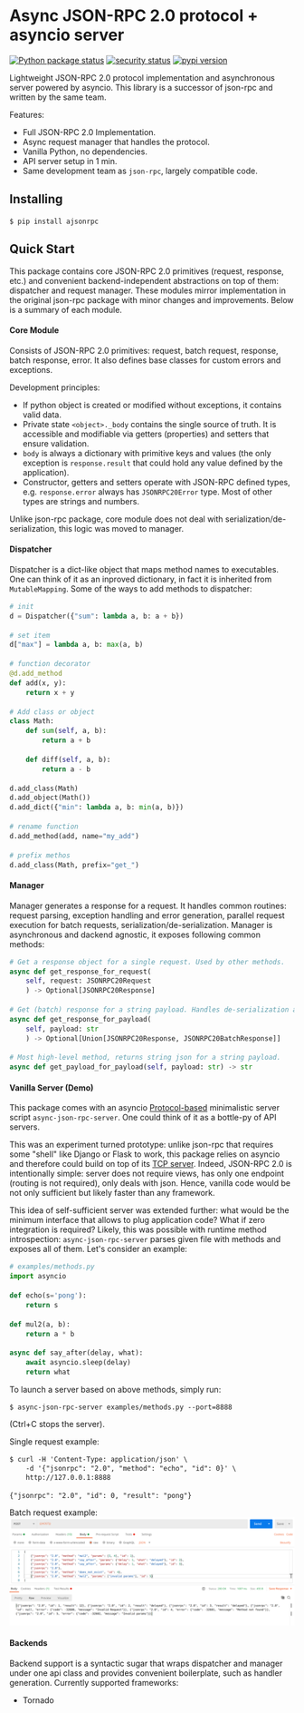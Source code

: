 # Async JSON-RPC 2.0 protocol + asyncio server

[![Python package status](https://github.com/pavlov99/ajsonrpc/workflows/Python%20package/badge.svg)](https://github.com/pavlov99/ajsonrpc/actions?query=workflow%3A%22Python+package%22)
[![security status](https://github.com/pavlov99/ajsonrpc/workflows/CodeQL/badge.svg)](https://github.com/pavlov99/ajsonrpc/actions?query=workflow%3ACodeQL)
[![pypi version](https://img.shields.io/pypi/v/ajsonrpc.svg)](https://pypi.org/project/ajsonrpc/)

Lightweight JSON-RPC 2.0 protocol implementation and asynchronous server powered by asyncio. This library is a successor of json-rpc and written by the same team.

Features:
* Full JSON-RPC 2.0 Implementation.
* Async request manager that handles the protocol.
* Vanilla Python, no dependencies.
* API server setup in 1 min.
* Same development team as `json-rpc`, largely compatible code.

## Installing
```
$ pip install ajsonrpc
```

## Quick Start
This package contains core JSON-RPC 2.0 primitives (request, response, etc.) and convenient backend-independent abstractions on top of them: dispatcher and request manager. These modules mirror implementation in the original json-rpc package with minor changes and improvements. Below is a summary of each module.

#### Core Module
Consists of JSON-RPC 2.0 primitives: request, batch request, response, batch response, error. It also defines base classes for custom errors and exceptions.

Development principles:
* If python object is created or modified without exceptions, it contains valid data.
* Private state `<object>._body` contains the single source of truth. It is accessible and modifiable via getters (properties) and setters that ensure validation.
* `body` is always a dictionary with primitive keys and values (the only exception is `response.result` that could hold any value defined by the application).
* Constructor, getters and setters operate with JSON-RPC defined types, e.g. `response.error` always has `JSONRPC20Error` type. Most of other types are strings and numbers.

Unlike json-rpc package, core module does not deal with serialization/de-serialization, this logic was moved to manager.

#### Dispatcher
Dispatcher is a dict-like object that maps method names to executables. One can think of it as an inproved dictionary, in fact it is inherited from `MutableMapping`. Some of the ways to add methods to dispatcher:

```python
# init
d = Dispatcher({"sum": lambda a, b: a + b})

# set item
d["max"] = lambda a, b: max(a, b)

# function decorator
@d.add_method
def add(x, y):
    return x + y

# Add class or object
class Math:
    def sum(self, a, b):
        return a + b

    def diff(self, a, b):
        return a - b

d.add_class(Math)
d.add_object(Math())
d.add_dict({"min": lambda a, b: min(a, b)})

# rename function
d.add_method(add, name="my_add")

# prefix methos
d.add_class(Math, prefix="get_")
```

#### Manager
Manager generates a response for a request. It handles common routines: request parsing, exception handling and error generation, parallel request execution for batch requests, serialization/de-serialization. Manager is asynchronous and dackend agnostic, it exposes following common methods:

```python
# Get a response object for a single request. Used by other methods.
async def get_response_for_request(
    self, request: JSONRPC20Request
    ) -> Optional[JSONRPC20Response]

# Get (batch) response for a string payload. Handles de-serialization and parse errors.
async def get_response_for_payload(
    self, payload: str
    ) -> Optional[Union[JSONRPC20Response, JSONRPC20BatchResponse]]

# Most high-level method, returns string json for a string payload.
async def get_payload_for_payload(self, payload: str) -> str
```

#### Vanilla Server (Demo)
This package comes with an asyncio [Protocol-based](https://docs.python.org/3/library/asyncio-protocol.html) minimalistic server script `async-json-rpc-server`. One could think of it as a bottle-py of API servers.

This was an experiment turned prototype: unlike json-rpc that requires some "shell" like Django or Flask to work, this package relies on asyncio and therefore could build on top of its [TCP server](https://docs.python.org/3/library/asyncio-protocol.html#tcp-echo-server). Indeed, JSON-RPC 2.0 is intentionally simple: server does not require views, has only one endpoint (routing is not required), only deals with json. Hence, vanilla code would be not only sufficient but likely faster than any framework.

This idea of self-sufficient server was extended further: what would be the minimum interface that allows to plug application code? What if zero integration is required? Likely, this was possible with runtime method introspection: `async-json-rpc-server` parses given file with methods and exposes all of them. Let's consider an example:

```python
# examples/methods.py
import asyncio

def echo(s='pong'):
    return s

def mul2(a, b):
    return a * b

async def say_after(delay, what):
    await asyncio.sleep(delay)
    return what
```

To launch a server based on above methods, simply run:

```
$ async-json-rpc-server examples/methods.py --port=8888
```
(Ctrl+C stops the server).

Single request example:
```
$ curl -H 'Content-Type: application/json' \
    -d '{"jsonrpc": "2.0", "method": "echo", "id": 0}' \
    http://127.0.0.1:8888

{"jsonrpc": "2.0", "id": 0, "result": "pong"}
```

Batch request example:
![server-example-batch](https://raw.githubusercontent.com/pavlov99/ajsonrpc/master/docs/_static/server-example-postman.png)

#### Backends
Backend support is a syntactic sugar that wraps dispatcher and manager under one api class and provides convenient boilerplate, such as handler generation. Currently supported frameworks:
* Tornado
